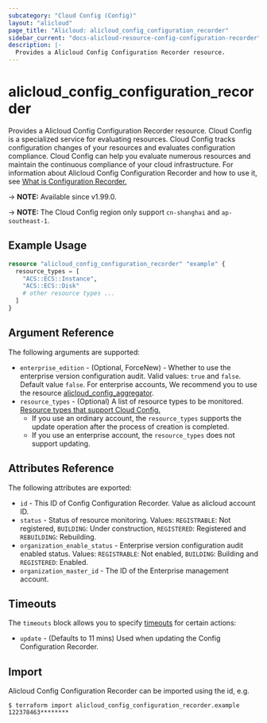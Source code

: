 ```yaml
---
subcategory: "Cloud Config (Config)"
layout: "alicloud"
page_title: "Alicloud: alicloud_config_configuration_recorder"
sidebar_current: "docs-alicloud-resource-config-configuration-recorder"
description: |-
  Provides a Alicloud Config Configuration Recorder resource.
---
```


# alicloud_config_configuration_recorder

Provides a Alicloud Config Configuration Recorder resource. Cloud Config is a specialized service for evaluating resources. Cloud Config tracks configuration changes of your resources and evaluates configuration compliance. Cloud Config can help you evaluate numerous resources and maintain the continuous compliance of your cloud infrastructure.
For information about Alicloud Config Configuration Recorder and how to use it, see [What is Configuration Recorder.](https://www.alibabacloud.com/help/en/cloud-config/latest/startconfigurationrecorder)

-> **NOTE:** Available since v1.99.0.

-> **NOTE:** The Cloud Config region only support `cn-shanghai` and `ap-southeast-1`.

## Example Usage

```terraform
resource "alicloud_config_configuration_recorder" "example" {
  resource_types = [
    "ACS::ECS::Instance",
    "ACS::ECS::Disk"
    # other resource types ...
  ]
}
```
## Argument Reference

The following arguments are supported:

* `enterprise_edition` - (Optional, ForceNew) - Whether to use the enterprise version configuration audit. Valid values: `true` and `false`. Default value `false`. For enterprise accounts, We recommend you to use the resource [alicloud_config_aggregator](https://www.terraform.io/docs/providers/alicloud/r/config_aggregator).
* `resource_types` - (Optional) A list of resource types to be monitored. [Resource types that support Cloud Config.](https://www.alibabacloud.com/help/en/doc-detail/127411.htm)
  * If you use an ordinary account, the `resource_types` supports the update operation after the process of creation is completed.
  * If you use an enterprise account, the `resource_types` does not support updating. 

## Attributes Reference

The following attributes are exported:

* `id` - This ID of Config Configuration Recorder. Value as alicloud account ID.
* `status` - Status of resource monitoring. Values: `REGISTRABLE`: Not registered, `BUILDING`: Under construction, `REGISTERED`: Registered and `REBUILDING`: Rebuilding.
* `organization_enable_status` - Enterprise version configuration audit enabled status. Values: `REGISTRABLE`: Not enabled, `BUILDING`: Building and `REGISTERED`: Enabled.
* `organization_master_id` - The ID of the Enterprise management account.

## Timeouts

The `timeouts` block allows you to specify [timeouts](https://www.terraform.io/docs/configuration-0-11/resources.html#timeouts) for certain actions:

* `update` - (Defaults to 11 mins) Used when updating the Config Configuration Recorder.

## Import

Alicloud Config Configuration Recorder can be imported using the id, e.g.

```shell
$ terraform import alicloud_config_configuration_recorder.example 122378463********
```
